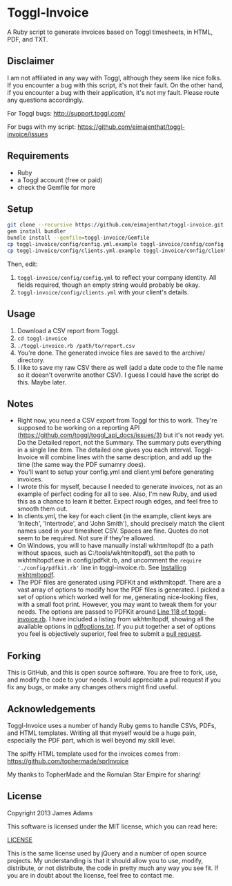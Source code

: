 Toggl-Invoice
==========
A Ruby script to generate invoices based on Toggl timesheets, in HTML, PDF, and TXT.

Disclaimer
----------
I am not affiliated in any way with Toggl, although they seem like nice folks.  If you encounter a bug with this script, it's not their fault.  On the other hand, if you encounter a bug with their application, it's not my fault.  Please route any questions accordingly.

For Toggl bugs: http://support.toggl.com/

For bugs with my script: https://github.com/eimajenthat/toggl-invoice/issues

Requirements
------------
+ Ruby
+ a Toggl account (free or paid)
+ check the Gemfile for more

Setup
-----

```bash
git clone --recursive https://github.com/eimajenthat/toggl-invoice.git
gem install bundler
bundle install --gemfile=toggl-invoice/Gemfile
cp toggl-invoice/config/config.yml.example toggl-invoice/config/config.yml
cp toggl-invoice/config/clients.yml.example toggl-invoice/config/client.yml
```

Then, edit:

1. `toggl-invoice/config/config.yml` to reflect your company identity.  All fields required, though an empty string would probably be okay.
2. `toggl-invoice/config/clients.yml` with your client's details.

Usage
-----
1. Download a CSV report from Toggl.
2. `cd toggl-invoice`
3. `./toggl-invoice.rb /path/to/report.csv`
4. You're done.  The generated invoice files are saved to the archive/ directory.
5. I like to save my raw CSV there as well (add a date code to the file name so it doesn't overwrite another CSV).  I guess I could have the script do this.  Maybe later.

Notes
-----
+ Right now, you need a CSV export from Toggl for this to work.  They're supposed to be working on a reporting API (https://github.com/toggl/toggl_api_docs/issues/3) but it's not ready yet.  Do the Detailed report, not the Summary.  The summary puts everything in a single line item.  The detailed one gives you each interval.  Toggl-Invoice will combine lines with the same description, and add up the time (the same way the PDF sumamry does).
+ You'll want to setup your config.yml and client.yml before generating invoices.
+ I wrote this for myself, because I needed to generate invoices, not as an example of perfect coding for all to see.  Also, I'm new Ruby, and used this as a chance to learn it better.  Expect rough edges, and feel free to smooth them out.
+ In clients.yml, the key for each client (in the example, client keys are 'Initech', 'Intertrode', and 'John Smith'), should precisely match the client names used in your timesheet CSV.  Spaces are fine.  Quotes do not seem to be required.  Not sure if they're allowed.
+ On Windows, you will to have manually install wkhtmltopdf (to a path without spaces, such as C:/tools/wkhtmltopdf), set the path to wkhtmltopdf.exe in config/pdfkit.rb, and uncomment the `require './config/pdfkit.rb'` line in toggl-invoice.rb. See [Installing wkhtmltopdf](https://github.com/pdfkit/pdfkit/wiki/Installing-WKHTMLTOPDF#windows).
+ The PDF files are generated using PDFKit and wkthmltopdf.  There are a vast array of options to modify how the PDF files is generated.  I picked a set of options which worked well for me, generating nice-looking files, with a small foot print.  However, you may want to tweak them for your needs.  The options are passed to PDFKit around [Line 118 of toggl-invoice.rb](https://github.com/eimajenthat/toggl-invoice/blob/master/toggl-invoice.rb#L118).  I have included a listing from wkhtmltopdf, showing all the available options in [pdfoptions.txt](https://github.com/eimajenthat/toggl-invoice/blob/master/pdfoptions.txt).  If you put together a set of options you feel is objectively superior, feel free to submit a [pull request](https://github.com/eimajenthat/toggl-invoice/compare/).

Forking
-------
This is GitHub, and this is open source software.  You are free to fork, use, and modify the code to your needs.  I would appreciate a pull request if you fix any bugs, or make any changes others might find useful.

Acknowledgements
----------------
Toggl-Invoice uses a number of handy Ruby gems to handle CSVs, PDFs, and HTML templates.  Writing all that myself would be a huge pain, especially the PDF part, which is well beyond my skill level.

The spiffy HTML template used for the invoices comes from: https://github.com/tophermade/sprInvoice

My thanks to TopherMade and the Romulan Star Empire for sharing!

License
-------
Copyright 2013 James Adams

This software is licensed under the MIT license, which you can read here:

[LICENSE](https://github.com/eimajenthat/kashoo-php/blob/master/LICENSE)

This is the same license used by jQuery and a number of open source projects.  My understanding is that it should allow you to use, modify, distribute, or not distribute, the code in pretty much any way you see fit.  If you are in doubt about the license, feel free to contact me.

